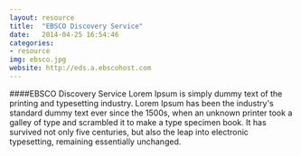 ```yaml
---
layout: resource 
title:  "EBSCO Discovery Service"
date:   2014-04-25 16:54:46
categories:
- resource 
img: ebsco.jpg
website: http://eds.a.ebscohost.com 
---
```

####EBSCO Discovery Service 
Lorem Ipsum is simply dummy text of the printing and typesetting industry. Lorem Ipsum has been the industry's standard dummy text ever since the 1500s, when an unknown printer took a galley of type and scrambled it to make a type specimen book. It has survived not only five centuries, but also the leap into electronic typesetting, remaining essentially unchanged.
